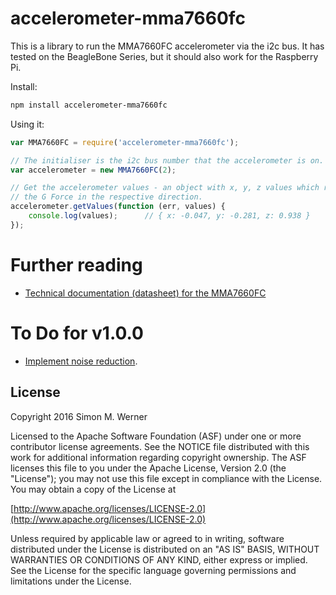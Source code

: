 # accelerometer-mma7660fc

This is a library to run the MMA7660FC accelerometer via the i2c bus.  It has tested on the BeagleBone Series, but it should also work for the Raspberry Pi.

Install:

```bash
npm install accelerometer-mma7660fc
```

Using it:

```javascript
var MMA7660FC = require('accelerometer-mma7660fc');

// The initialiser is the i2c bus number that the accelerometer is on.
var accelerometer = new MMA7660FC(2);

// Get the accelerometer values - an object with x, y, z values which represent
// the G Force in the respective direction.
accelerometer.getValues(function (err, values) {
    console.log(values);      // { x: -0.047, y: -0.281, z: 0.938 }
});
```

# Further reading
- [Technical documentation (datasheet) for the MMA7660FC](http://www.farnell.com/datasheets/1670762.pdf)

# To Do for v1.0.0
- [Implement noise reduction](http://stackoverflow.com/questions/1638864/filtering-accelerometer-data-noise).


## License

Copyright 2016 Simon M. Werner

Licensed to the Apache Software Foundation (ASF) under one or more contributor license agreements.  See the NOTICE file distributed with this work for additional information regarding copyright ownership.  The ASF licenses this file to you under the Apache License, Version 2.0 (the "License"); you may not use this file except in compliance with the License.  You may obtain a copy of the License at

  [http://www.apache.org/licenses/LICENSE-2.0](http://www.apache.org/licenses/LICENSE-2.0)

Unless required by applicable law or agreed to in writing, software distributed under the License is distributed on an "AS IS" BASIS, WITHOUT WARRANTIES OR CONDITIONS OF ANY KIND, either express or implied.  See the License for the specific language governing permissions and limitations under the License.
